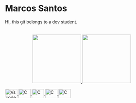 <h1>Marcos Santos</h1>
HI,
this git belongs to a dev student.
<br/>
<br/>
<br/>
<div align="center">
<a href="https://github.com/marcosrodz">
<img height="160em" src="https://github-readme-stats.vercel.app/api?username=marcosrodz&show_icons=true&theme=radical&include_all_commits=true&count_private=true"/>
<img height="160em" src="https://github-readme-stats.vercel.app/api/top-langs/?username=marcosrodz&layout=compact&langs_count=7&theme=radical"/>
</div>
<div style="display: inline_block"><br>
<img align="center" alt="Vscode" height="30" width="40" src="https://cdn.jsdelivr.net/gh/devicons/devicon/icons/dart/dart-original.svg" /> 
<img align="center" alt="C" height="30" width="40" src="https://cdn.jsdelivr.net/gh/devicons/devicon/icons/flutter/flutter-original.svg" />
<img align="center" alt="C" height="30" width="40" src="https://cdn.jsdelivr.net/gh/devicons/devicon/icons/csharp/csharp-original.svg" />
<img align="center" alt="C" height="30" width="40" src="https://cdn.jsdelivr.net/gh/devicons/devicon/icons/c/c-original.svg" />
<img align="center" alt="C" height="30" width="40" src="https://cdn.jsdelivr.net/gh/devicons/devicon/icons/php/php-original.svg" />
</div>

